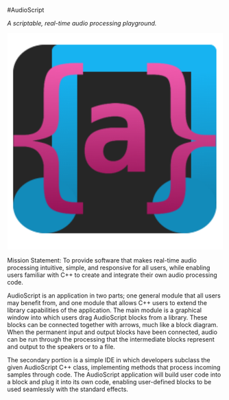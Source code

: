#AudioScript

*A scriptable, real-time audio processing playground.*

![./audioscript512.png)](./audioscript512.png)

Mission Statement: To provide software that makes real-time audio
processing intuitive, simple, and responsive for all users, while
enabling users familiar with C++ to create and integrate their
own audio processing code.

AudioScript is an application in two parts; one general module that
all users may benefit from, and one module that allows C++ users to
extend the library capabilities of the application.
The main module is a graphical window into which users drag
AudioScript blocks from a library. These blocks can be connected
together with arrows, much like a block diagram. When the permanent
input and output blocks have been connected, audio can be run through
the processing that the intermediate blocks represent and output to
the speakers or to a file.

The secondary portion is a simple IDE in which developers subclass the
given AudioScript C++ class, implementing methods that process incoming
samples through code. The AudioScript application will build user code into
a block and plug it into its own code, enabling user-defined blocks to
be used seamlessly with the standard effects.
